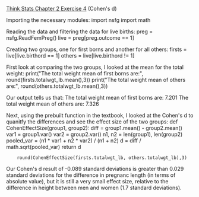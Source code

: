 [Think Stats Chapter 2 Exercise 4](http://greenteapress.com/thinkstats2/html/thinkstats2003.html#toc24) (Cohen's d)

Importing the necessary modules:
    import nsfg
    import math

Reading the data and filtering the data for live births:
    preg = nsfg.ReadFemPreg()
    live = preg[preg.outcome == 1]
    
Creating two groups, one for first borns and another for all others:
    firsts = live[live.birthord == 1]
    others = live[live.birthord != 1]
    
    
First look at comparing the two groups, I looked at the mean for the total weight:
    print("The total weight mean of first borns are:", round(firsts.totalwgt_lb.mean(),3))
    print("The total weight mean of others are:", round(others.totalwgt_lb.mean(),3))

Our output tells us that:
The total weight mean of first borns are: 7.201
The total weight mean of others are: 7.326
    
Next, using the prebuilt function in the textbook, I looked at the Cohen's d to quanitfy the differences and see the effect size of the two groups:
    def CohenEffectSize(group1, group2):
        diff = group1.mean() - group2.mean()
        var1 = group1.var()
        var2 = group2.var()
        n1, n2 = len(group1), len(group2)
        pooled_var = (n1 * var1 + n2 * var2) / (n1 + n2)
        d = diff / math.sqrt(pooled_var)
        return d
        
        round(CohenEffectSize(firsts.totalwgt_lb, others.totalwgt_lb),3)
        
Our Cohen's d result of -0.089 standard deviations is greater than 0.029 standard deviations for the difference in pregnanc length (in terms of absolute value), but it is still a very small effect size, relative to the difference in height between men and women (1.7 standard deviations).
